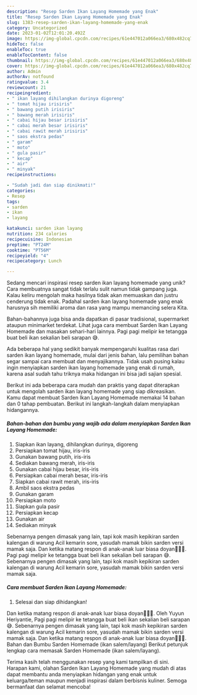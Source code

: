 ```yaml
---
description: "Resep Sarden Ikan Layang Homemade yang Enak"
title: "Resep Sarden Ikan Layang Homemade yang Enak"
slug: 1383-resep-sarden-ikan-layang-homemade-yang-enak
category: Uncategorized
date: 2023-01-02T12:01:20.492Z
image: https://img-global.cpcdn.com/recipes/61e447012a066ea3/680x482cq70/sarden-ikan-layang-homemade-foto-resep-utama.jpg
hideToc: false
enableToc: true
enableTocContent: false
thumbnail: https://img-global.cpcdn.com/recipes/61e447012a066ea3/680x482cq70/sarden-ikan-layang-homemade-foto-resep-utama.jpg
cover: https://img-global.cpcdn.com/recipes/61e447012a066ea3/680x482cq70/sarden-ikan-layang-homemade-foto-resep-utama.jpg
author: Admin
authorAv: notfound
ratingvalue: 3.4
reviewcount: 21
recipeingredient:
- " ikan layang dihilangkan durinya digoreng"
- " tomat hijau irisiris"
- " bawang putih irisiris"
- " bawang merah irisiris"
- " cabai hijau besar irisiris"
- " cabai merah besar irisiris"
- " cabai rawit merah irisiris"
- " saos ekstra pedas"
- " garam"
- " moto"
- " gula pasir"
- " kecap"
- " air"
- " minyak"
recipeinstructions:

- "Sudah jadi dan siap dinikmati!"
categories:
- Resep
tags:
- sarden
- ikan
- layang

katakunci: sarden ikan layang 
nutrition: 234 calories
recipecuisine: Indonesian
preptime: "PT24M"
cooktime: "PT56M"
recipeyield: "4"
recipecategory: Lunch

---
```





Sedang mencari inspirasi resep sarden ikan layang homemade yang unik? Cara membuatnya sangat tidak terlalu sulit namun tidak gampang juga. Kalau keliru mengolah maka hasilnya tidak akan memuaskan dan justru cenderung tidak enak. Padahal sarden ikan layang homemade yang enak harusnya sih memiliki aroma dan rasa yang mampu memancing selera Kita.





Bahan-bahannya juga bisa anda dapatkan di pasar tradisional, supermarket ataupun minimarket terdekat. Lihat juga cara membuat Sarden Ikan Layang Homemade dan masakan sehari-hari lainnya. Pagi pagi melipir ke tetangga buat beli ikan sekalian beli sarapan 😅.

Ada beberapa hal yang sedikit banyak mempengaruhi kualitas rasa dari sarden ikan layang homemade, mulai dari jenis bahan, lalu pemilihan bahan segar sampai cara membuat dan menyajikannya. Tidak usah pusing kalau ingin menyiapkan sarden ikan layang homemade yang enak di rumah, karena asal sudah tahu triknya maka hidangan ini bisa jadi sajian spesial.






Berikut ini ada beberapa cara mudah dan praktis yang dapat diterapkan untuk mengolah sarden ikan layang homemade yang siap dikreasikan. Kamu dapat membuat Sarden Ikan Layang Homemade memakai 14 bahan dan 0 tahap pembuatan. Berikut ini langkah-langkah dalam menyiapkan hidangannya.

<!--inarticleads1-->

##### Bahan-bahan dan bumbu yang wajib ada dalam menyiapkan Sarden Ikan Layang Homemade:

1. Siapkan  ikan layang, dihilangkan durinya, digoreng
1. Persiapkan  tomat hijau, iris-iris
1. Gunakan  bawang putih, iris-iris
1. Sediakan  bawang merah, iris-iris
1. Gunakan  cabai hijau besar, iris-iris
1. Persiapkan  cabai merah besar, iris-iris
1. Siapkan  cabai rawit merah, iris-iris
1. Ambil  saos ekstra pedas
1. Gunakan  garam
1. Persiapkan  moto
1. Siapkan  gula pasir
1. Persiapkan  kecap
1. Gunakan  air
1. Sediakan  minyak


Sebenarnya pengen dimasak yang lain, tapi kok masih kepikiran sarden kalengan di warung Acil kemarin sore, yasudah mamak bikin sarden versi mamak saja. Dan ketika matang respon di anak-anak luar biasa doyan🤣🤣🤣. Pagi pagi melipir ke tetangga buat beli ikan sekalian beli sarapan 😅. Sebenarnya pengen dimasak yang lain, tapi kok masih kepikiran sarden kalengan di warung Acil kemarin sore, yasudah mamak bikin sarden versi mamak saja. 

<!--inarticleads2-->

##### Cara membuat Sarden Ikan Layang Homemade:


1. Selesai dan siap dihidangkan!

Dan ketika matang respon di anak-anak luar biasa doyan🤣🤣🤣. Oleh Yuyun Heriyantie, Pagi pagi melipir ke tetangga buat beli ikan sekalian beli sarapan 😅. Sebenarnya pengen dimasak yang lain, tapi kok masih kepikiran sarden kalengan di warung Acil kemarin sore, yasudah mamak bikin sarden versi mamak saja. Dan ketika matang respon di anak-anak luar biasa doyan🤣🤣🤣. Bahan dan Bumbu Sarden Homemade (ikan salem/layang) Berikut petunjuk lengkap cara memasak Sarden Homemade (ikan salem/layang). 

Terima kasih telah menggunakan resep yang kami tampilkan di sini. Harapan kami, olahan Sarden Ikan Layang Homemade yang mudah di atas dapat membantu anda menyiapkan hidangan yang enak untuk keluarga/teman maupun menjadi inspirasi dalam berbisnis kuliner. Semoga bermanfaat dan selamat mencoba!
